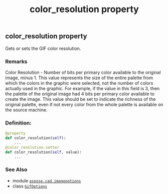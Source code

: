 ﻿---
title: color_resolution property
second_title: Aspose.CAD for Python via .NET API References
description: 
type: docs
weight: 40
url: /python-net/aspose.cad.imageoptions/gifoptions/color_resolution/
is_root: false
---

## color_resolution property


Gets or sets the GIF color resolution.

### Remarks 


Color Resolution - Number of bits per primary color available
to the original image, minus 1. This value represents the size of
the entire palette from which the colors in the graphic were
selected, not the number of colors actually used in the graphic.
For example, if the value in this field is 3, then the palette of
the original image had 4 bits per primary color available to create
the image.  This value should be set to indicate the richness of
the original palette, even if not every color from the whole
palette is available on the source machine.
### Definition:
```python
@property
def color_resolution(self):
    ...
@color_resolution.setter
def color_resolution(self, value):
    ...
```

### See Also
* module [`aspose.cad.imageoptions`](../../)
* class [`GifOptions`](/cad/python-net/aspose.cad.imageoptions/gifoptions)
